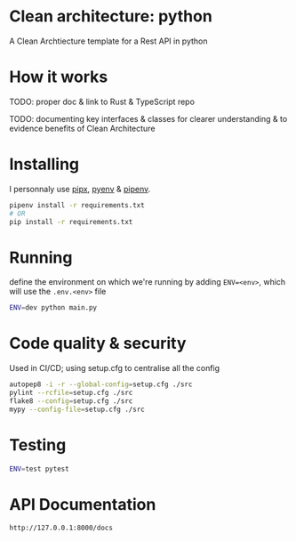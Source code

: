 # Clean architecture: python

A Clean Archtiecture template for a Rest API in python

# How it works

TODO: proper doc & link to Rust & TypeScript repo

TODO: documenting key interfaces & classes for clearer understanding & to evidence benefits of Clean Architecture

# Installing

I personnaly use [pipx](https://github.com/pypa/pipx/), [pyenv](https://github.com/pyenv/pyenv) & [pipenv](https://github.com/pypa/pipenv).

```bash
pipenv install -r requirements.txt
# OR
pip install -r requirements.txt
```

# Running

define the environment on which we're running by adding `ENV=<env>`, which will use the `.env.<env>` file

```bash
ENV=dev python main.py
```

# Code quality & security

Used in CI/CD; using setup.cfg to centralise all the config

```bash
autopep8 -i -r --global-config=setup.cfg ./src
pylint --rcfile=setup.cfg ./src
flake8 --config=setup.cfg ./src
mypy --config-file=setup.cfg ./src
```

# Testing

```bash
ENV=test pytest
```

# API Documentation

`http://127.0.0.1:8000/docs`
